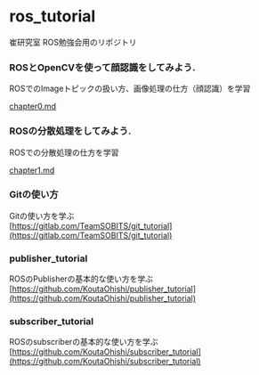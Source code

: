 # ros_tutorial
崔研究室 ROS勉強会用のリポジトリ

### ROSとOpenCVを使って顔認識をしてみよう.
ROSでのImageトピックの扱い方、画像処理の仕方（顔認識）を学習  

[chapter0.md](doc/chapter0.md)  


### ROSの分散処理をしてみよう.
ROSでの分散処理の仕方を学習

[chapter1.md](doc/chapter1.md)

### Gitの使い方
Gitの使い方を学ぶ  
[https://gitlab.com/TeamSOBITS/git_tutorial](https://gitlab.com/TeamSOBITS/git_tutorial)

### publisher_tutorial
ROSのPublisherの基本的な使い方を学ぶ  
[https://github.com/KoutaOhishi/publisher_tutorial](https://github.com/KoutaOhishi/publisher_tutorial)

### subscriber_tutorial
ROSのsubscriberの基本的な使い方を学ぶ  
[https://github.com/KoutaOhishi/subscriber_tutorial](https://github.com/KoutaOhishi/subscriber_tutorial)


　　
